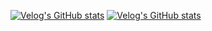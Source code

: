 [![Velog's GitHub stats](https://velog-readme-stats.vercel.app/api/badge?name=sxxrxm)](https://velog.io/@sxxrxm) 
[![Velog's GitHub stats](https://velog-readme-stats.vercel.app/api?name=sxxrxm)](https://github.com/eungyeole/velog-readme-stats)
